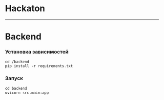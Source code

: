 # Hackaton
------------------------------------

# Backend

### Установка зависимостей
    cd /backend
    pip install -r requirements.txt
### Запуск
    cd backend
    uvicorn src.main:app
